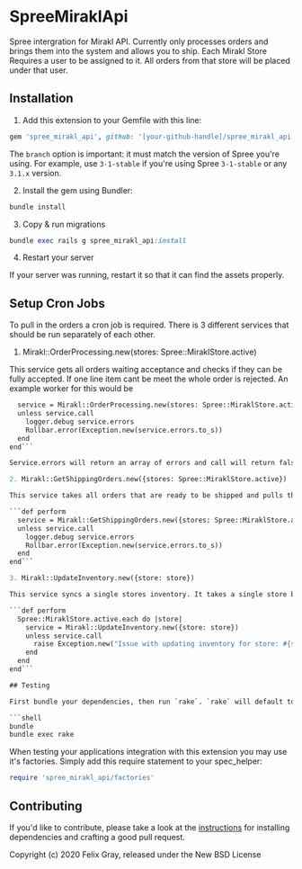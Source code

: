 SpreeMiraklApi
==============

Spree intergration for Mirakl API. Currently only processes orders and brings them into the system and allows you to ship.
Each Mirakl Store Requires a user to be assigned to it. All orders from that store will be placed under that user.

## Installation

1. Add this extension to your Gemfile with this line:
  ```ruby
  gem 'spree_mirakl_api', github: '[your-github-handle]/spree_mirakl_api', branch: 'X-X-stable'
  ```

  The `branch` option is important: it must match the version of Spree you're using.
  For example, use `3-1-stable` if you're using Spree `3-1-stable` or any `3.1.x` version.

2. Install the gem using Bundler:
  ```ruby
  bundle install
  ```

3. Copy & run migrations
  ```ruby
  bundle exec rails g spree_mirakl_api:install
  ```

4. Restart your server

  If your server was running, restart it so that it can find the assets properly.

## Setup Cron Jobs

To pull in the orders a cron job is required. There is 3 different services that should be run separately of each other.

1. Mirakl::OrderProcessing.new(stores: Spree::MiraklStore.active)

  This service gets all orders waiting acceptance and checks if they can be fully accepted. If one line item cant be meet the whole order is rejected. An example worker for this would be

  ```def perform
    service = Mirakl::OrderProcessing.new(stores: Spree::MiraklStore.active)
    unless service.call
      logger.debug service.errors
      Rollbar.error(Exception.new(service.errors.to_s))
    end
  end```

  Service.errors will return an array of errors and call will return false if there is any errors

2. Mirakl::GetShippingOrders.new({stores: Spree::MiraklStore.active})

  This service takes all orders that are ready to be shipped and pulls them into spree. An example worker for this would be 

  ```def perform
    service = Mirakl::GetShippingOrders.new({stores: Spree::MiraklStore.active})
    unless service.call
      logger.debug service.errors
      Rollbar.error(Exception.new(service.errors.to_s))
    end
  end```

3. Mirakl::UpdateInventory.new({store: store})

  This service syncs a single stores inventory. It takes a single store because it is reused on index. It will use the spree call total_on_hand for a given sku to update Mirakls offerings. An example for a worker would be

  ```def perform
    Spree::MiraklStore.active.each do |store|
      service = Mirakl::UpdateInventory.new({store: store})
      unless service.call
        raise Exception.new("Issue with updating inventory for store: #{store.shop_id}")
      end
    end
  end```

## Testing

First bundle your dependencies, then run `rake`. `rake` will default to building the dummy app if it does not exist, then it will run specs. The dummy app can be regenerated by using `rake test_app`.

```shell
bundle
bundle exec rake
```

When testing your applications integration with this extension you may use it's factories.
Simply add this require statement to your spec_helper:

```ruby
require 'spree_mirakl_api/factories'
```


## Contributing

If you'd like to contribute, please take a look at the
[instructions](CONTRIBUTING.md) for installing dependencies and crafting a good
pull request.

Copyright (c) 2020 Felix Gray, released under the New BSD License
